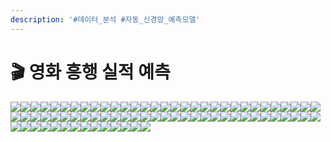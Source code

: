 ```yaml
---
description: '#데이터_분석 #자동_신경망_예측모델'
---
```


# 🎬 영화 흥행 실적 예측

![](<../../../../../.gitbook/assets/Untitled (3).png>)![](<../../../../../.gitbook/assets/Untitled 1 (4).png>)![](<../../../../../.gitbook/assets/Untitled 2 (1).png>)![](<../../../../../.gitbook/assets/Untitled 3.png>)![](<../../../../../.gitbook/assets/Untitled 4.png>)![](<../../../../../.gitbook/assets/Untitled 5.png>)![](<../../../../../.gitbook/assets/Untitled 6 (2).png>)![](<../../../../../.gitbook/assets/Untitled 7 (1).png>)![](<../../../../../.gitbook/assets/Untitled 8 (1).png>)![](<../../../../../.gitbook/assets/Untitled 9 (1).png>)![](<../../../../../.gitbook/assets/Untitled 10.png>)![](<../../../../../.gitbook/assets/Untitled 11 (2).png>)![](<../../../../../.gitbook/assets/Untitled 12 (3).png>)![](<../../../../../.gitbook/assets/Untitled 13.png>)![](<../../../../../.gitbook/assets/Untitled 14 (2).png>)![](<../../../../../.gitbook/assets/Untitled 15 (2).png>)![](<../../../../../.gitbook/assets/Untitled 16 (2).png>)![](<../../../../../.gitbook/assets/Untitled 17.png>)![](<../../../../../.gitbook/assets/Untitled 18.png>)![](<../../../../../.gitbook/assets/Untitled 19 (2).png>)![](<../../../../../.gitbook/assets/Untitled 20 (1).png>)![](<../../../../../.gitbook/assets/Untitled (4).png>)![](<../../../../../.gitbook/assets/Untitled 1 (2).png>)![](<../../../../../.gitbook/assets/Untitled 2 (4).png>)![](<../../../../../.gitbook/assets/Untitled 3 (2).png>)![](<../../../../../.gitbook/assets/Untitled 4 (4).png>)![](<../../../../../.gitbook/assets/Untitled 5 (2).png>)![](<../../../../../.gitbook/assets/Untitled 6 (5).png>)![](<../../../../../.gitbook/assets/Untitled 7 (2).png>)![](<../../../../../.gitbook/assets/Untitled 4 (4).png>)![](<../../../../../.gitbook/assets/Untitled 9 (2).png>)![](<../../../../../.gitbook/assets/Untitled 10 (5).png>)![](<../../../../../.gitbook/assets/Untitled 11 (9).png>)![](<../../../../../.gitbook/assets/Untitled 12 (6).png>)![](<../../../../../.gitbook/assets/Untitled 13 (5).png>)![](<../../../../../.gitbook/assets/Untitled 14 (8).png>)![](<../../../../../.gitbook/assets/Untitled 15 (8).png>)![](<../../../../../.gitbook/assets/Untitled 16 (7).png>)![](<../../../../../.gitbook/assets/Untitled 17 (7).png>)![](<../../../../../.gitbook/assets/Untitled 18 (7).png>)![](<../../../../../.gitbook/assets/Untitled 19 (3).png>)![](<../../../../../.gitbook/assets/Untitled 20 (5).png>)![](<../../../../../.gitbook/assets/Untitled (9).png>)![](<../../../../../.gitbook/assets/Untitled 1 (8).png>)![](<../../../../../.gitbook/assets/Untitled 2 (9).png>)![](<../../../../../.gitbook/assets/Untitled 3 (8).png>)![](<../../../../../.gitbook/assets/Untitled 4 (7).png>)![](<../../../../../.gitbook/assets/Untitled 5 (9).png>)![](<../../../../../.gitbook/assets/Untitled 6 (7).png>)![](<../../../../../.gitbook/assets/Untitled 7 (8).png>)![](<../../../../../.gitbook/assets/Untitled 8 (7).png>)![](<../../../../../.gitbook/assets/Untitled 9 (5).png>)![](<../../../../../.gitbook/assets/Untitled 10 (4).png>)![](<../../../../../.gitbook/assets/Untitled 11 (6).png>)![](<../../../../../.gitbook/assets/Untitled 12 (8).png>)![](<../../../../../.gitbook/assets/Untitled 13 (6).png>)![](<../../../../../.gitbook/assets/Untitled 14 (6).png>)![](<../../../../../.gitbook/assets/Untitled 15 (7).png>)![](<../../../../../.gitbook/assets/Untitled 16 (5).png>)![](<../../../../../.gitbook/assets/Untitled 17 (6).png>)![](<../../../../../.gitbook/assets/Untitled 18 (6).png>)![](<../../../../../.gitbook/assets/Untitled 19 (6).png>)![](<../../../../../.gitbook/assets/Untitled 20 (4).png>)![](<../../../../../.gitbook/assets/Untitled (6).png>)![](<../../../../../.gitbook/assets/Untitled 1 (6).png>)![](<../../../../../.gitbook/assets/Untitled 2 (8).png>)![](<../../../../../.gitbook/assets/Untitled 3 (9).png>)![](<../../../../../.gitbook/assets/Untitled 4 (10).png>)![](<../../../../../.gitbook/assets/Untitled 5 (8).png>)![](<../../../../../.gitbook/assets/Untitled 6 (8).png>)![](<../../../../../.gitbook/assets/Untitled 7 (7).png>)![](<../../../../../.gitbook/assets/Untitled 8 (6).png>)![](<../../../../../.gitbook/assets/Untitled 9 (6).png>)![](<../../../../../.gitbook/assets/Untitled 10 (7).png>)![](<../../../../../.gitbook/assets/Untitled 11 (8).png>)![](<../../../../../.gitbook/assets/Untitled 12 (5).png>)
